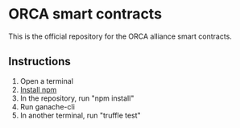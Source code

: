 # ORCA smart contracts
This is the official repository for the ORCA alliance smart contracts.

Instructions
-------------
1. Open a terminal
2. [Install npm](http://lmgtfy.com/?q=how+to+install+npm)
3. In the repository, run "npm install"
4. Run ganache-cli
5. In another terminal, run "truffle test"

